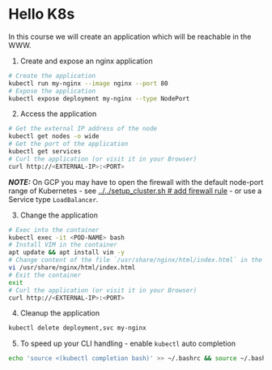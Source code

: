 # Hello K8s
In this course we will create an application which will be reachable in the WWW.

1. Create and expose an nginx application
```bash
# Create the application
kubectl run my-nginx --image nginx --port 80
# Expose the application
kubectl expose deployment my-nginx --type NodePort
```
2. Access the application
```bash
# Get the external IP address of the node
kubectl get nodes -o wide
# Get the port of the application
kubectl get services
# Curl the application (or visit it in your Browser)
curl http://<EXTERNAL-IP>:<PORT>
```
***NOTE:*** On GCP you may have to open the firewall with the default node-port range of Kubernetes - see [../../setup_cluster.sh # add firewall rule](../../setup_cluster.sh) - or use a Service type `LoadBalancer`.

3. Change the application
```bash
# Exec into the container
kubectl exec -it <POD-NAME> bash
# Install VIM in the container
apt update && apt install vim -y
# Change content of the file `/usr/share/nginx/html/index.html` in the container
vi /usr/share/nginx/html/index.html
# Exit the container
exit
# Curl the application (or visit it in your Browser)
curl http://<EXTERNAL-IP>:<PORT>
```
4. Cleanup the application
```bash
kubectl delete deployment,svc my-nginx
```

5. To speed up your CLI handling - enable `kubectl` auto completion
```bash
echo 'source <(kubectl completion bash)' >> ~/.bashrc && source ~/.bashrc
```